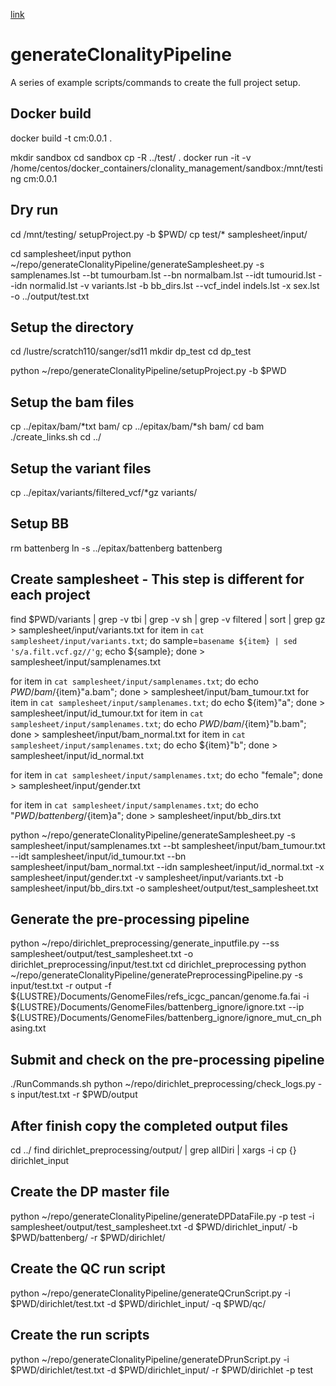 <a href="https://www.cell.com/cell/fulltext/S0092-8674(21)00294-4">link</a>


# generateClonalityPipeline
A series of example scripts/commands to create the full project setup.

## Docker build
docker build -t cm:0.0.1 .

mkdir sandbox
cd sandbox
cp -R ../test/ .
docker run -it -v /home/centos/docker_containers/clonality_management/sandbox:/mnt/testing cm:0.0.1

## Dry run

cd /mnt/testing/
setupProject.py -b $PWD/
cp test/* samplesheet/input/

cd samplesheet/input
python ~/repo/generateClonalityPipeline/generateSamplesheet.py -s samplenames.lst  --bt tumourbam.lst --bn normalbam.lst --idt tumourid.lst --idn normalid.lst -v variants.lst -b bb_dirs.lst --vcf_indel indels.lst -x sex.lst -o ../output/test.txt

## Setup the directory
cd /lustre/scratch110/sanger/sd11
mkdir dp_test
cd dp_test

python ~/repo/generateClonalityPipeline/setupProject.py -b $PWD

## Setup the bam files
cp ../epitax/bam/*txt bam/
cp ../epitax/bam/*sh bam/
cd bam
./create_links.sh 
cd ../

## Setup the variant files
cp ../epitax/variants/filtered_vcf/*gz variants/

## Setup BB
rm battenberg
ln -s ../epitax/battenberg battenberg

## Create samplesheet - This step is different for each project
find $PWD/variants | grep -v tbi | grep -v sh | grep -v filtered | sort | grep gz > samplesheet/input/variants.txt
for item in `cat samplesheet/input/variants.txt`; do sample=`basename ${item} | sed 's/a.filt.vcf.gz//'g`; echo ${sample}; done > samplesheet/input/samplenames.txt

for item in `cat samplesheet/input/samplenames.txt`; do echo $PWD/bam/${item}"a.bam"; done > samplesheet/input/bam_tumour.txt
for item in `cat samplesheet/input/samplenames.txt`; do echo ${item}"a"; done > samplesheet/input/id_tumour.txt
for item in `cat samplesheet/input/samplenames.txt`; do echo $PWD/bam/${item}"b.bam"; done > samplesheet/input/bam_normal.txt
for item in `cat samplesheet/input/samplenames.txt`; do echo ${item}"b"; done > samplesheet/input/id_normal.txt

for item in `cat samplesheet/input/samplenames.txt`; do echo "female"; done > samplesheet/input/gender.txt

for item in `cat samplesheet/input/samplenames.txt`; do echo "${PWD}/battenberg/${item}a"; done > samplesheet/input/bb_dirs.txt

python ~/repo/generateClonalityPipeline/generateSamplesheet.py -s samplesheet/input/samplenames.txt --bt samplesheet/input/bam_tumour.txt --idt samplesheet/input/id_tumour.txt --bn samplesheet/input/bam_normal.txt --idn samplesheet/input/id_normal.txt -x samplesheet/input/gender.txt -v samplesheet/input/variants.txt -b samplesheet/input/bb_dirs.txt -o samplesheet/output/test_samplesheet.txt

## Generate the pre-processing pipeline
python ~/repo/dirichlet_preprocessing/generate_inputfile.py --ss samplesheet/output/test_samplesheet.txt -o dirichlet_preprocessing/input/test.txt
cd dirichlet_preprocessing
python ~/repo/generateClonalityPipeline/generatePreprocessingPipeline.py -s input/test.txt -r output -f ${LUSTRE}/Documents/GenomeFiles/refs_icgc_pancan/genome.fa.fai -i ${LUSTRE}/Documents/GenomeFiles/battenberg_ignore/ignore.txt --ip ${LUSTRE}/Documents/GenomeFiles/battenberg_ignore/ignore_mut_cn_phasing.txt

## Submit and check on the pre-processing pipeline
./RunCommands.sh
python ~/repo/dirichlet_preprocessing/check_logs.py -s input/test.txt -r $PWD/output

## After finish copy the completed output files
cd ../
find dirichlet_preprocessing/output/ | grep allDiri | xargs -i cp {} dirichlet_input

## Create the DP master file
python ~/repo/generateClonalityPipeline/generateDPDataFile.py -p test -i samplesheet/output/test_samplesheet.txt -d $PWD/dirichlet_input/ -b $PWD/battenberg/ -r $PWD/dirichlet/

## Create the QC run script
python ~/repo/generateClonalityPipeline/generateQCrunScript.py -i $PWD/dirichlet/test.txt -d $PWD/dirichlet_input/ -q $PWD/qc/

## Create the run scripts
python ~/repo/generateClonalityPipeline/generateDPrunScript.py -i $PWD/dirichlet/test.txt -d $PWD/dirichlet_input/ -r $PWD/dirichlet -p test

